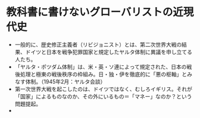 # 教科書に書けないグローバリストの近現代史
- 一般的に、歴史修正主義者（リビジョニスト）とは、第二次世界大戦の結果、ドイツと日本を戦争犯罪国家と規定したヤルタ体制に異議を申し立てる人たち。
- 「ヤルタ・ポツダム体制」は、米・英・ソ連によって規定された、日本の戦後処理と極東の戦後秩序の枠組み。日・独・伊を徹底的に「悪の枢軸」とみなす体制。（1945年2月：ヤルタ会談）
- 第一次世界大戦を起こしたのは、ドイツではなく、むしろイギリス。それが「国家」によるものなのか、その外にいるもの＝「マネー」なのか？という問題提起。
- 
